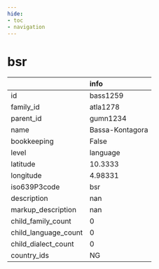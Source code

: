 ```yaml
---
hide:
- toc
- navigation
---
```

# bsr
|                      | info            |
|:---------------------|:----------------|
| id                   | bass1259        |
| family_id            | atla1278        |
| parent_id            | gumn1234        |
| name                 | Bassa-Kontagora |
| bookkeeping          | False           |
| level                | language        |
| latitude             | 10.3333         |
| longitude            | 4.98331         |
| iso639P3code         | bsr             |
| description          | nan             |
| markup_description   | nan             |
| child_family_count   | 0               |
| child_language_count | 0               |
| child_dialect_count  | 0               |
| country_ids          | NG              |